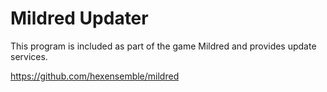 # Mildred Updater

This program is included as part of the game Mildred and provides update services.

https://github.com/hexensemble/mildred
